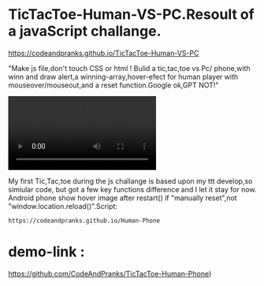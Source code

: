 # TicTacToe-Human-VS-PC.Resoult of a javaScript challange.
https://codeandpranks.github.io/TicTacToe-Human-VS-PC

"Make js file,don't touch CSS or html ! Bulid a tic,tac,toe vs Pc/
phone,with winn and draw alert,a winning-array,hover-efect for human player with mouseover/mouseout,and a reset function.Google ok,GPT NOT!"

![Video:my final resoult](https://github.com/CodeAndPranks/TicTacToe-Human-VS-PC/raw/main/ttt.mp4)

My first Tic,Tac,toe during the js challange is based upon my ttt develop,so simiular code, 
but got a few key functions difference and I let it stay for now.
Android phone show hover image after restart() if "manually reset",not "window.location.reload()".Script:
```
https://codeandpranks.github.io/Human-Phone
```
# demo-link :
https://github.com/CodeAndPranks/TicTacToe-Human-Phone)



